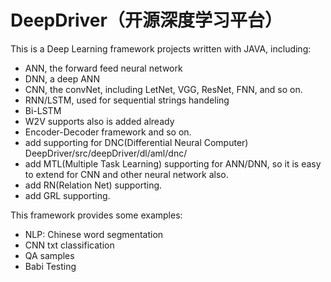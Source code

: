 # DeepDriver（开源深度学习平台）
This is a Deep Learning framework projects written with JAVA, including:
- ANN, the forward feed neural network
- DNN, a deep ANN
- CNN, the convNet, including LetNet, VGG, ResNet, FNN, and so on.
- RNN/LSTM, used for sequential strings handeling
- Bi-LSTM
- W2V supports also is added already
- Encoder-Decoder framework and so on.
- add supporting for DNC(Differential Neural Computer) DeepDriver/src/deepDriver/dl/aml/dnc/
- add MTL(Multiple Task Learning) supporting for ANN/DNN, so it is easy to extend for CNN and other neural network also.
- add RN(Relation Net) supporting.
- add GRL supporting.

This framework provides some examples:
- NLP: Chinese word segmentation
- CNN txt classification
- QA samples
- Babi Testing
